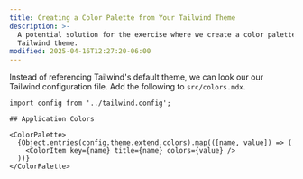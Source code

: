 ```yaml
---
title: Creating a Color Palette from Your Tailwind Theme
description: >-
  A potential solution for the exercise where we create a color palette from a
  Tailwind theme.
modified: 2025-04-16T12:27:20-06:00
---
```


Instead of referencing Tailwind's default theme, we can look our our Tailwind configuration file. Add the following to `src/colors.mdx`.

```mdx
import config from '../tailwind.config';

## Application Colors

<ColorPalette>
  {Object.entries(config.theme.extend.colors).map(([name, value]) => (
    <ColorItem key={name} title={name} colors={value} />
  ))}
</ColorPalette>
```
